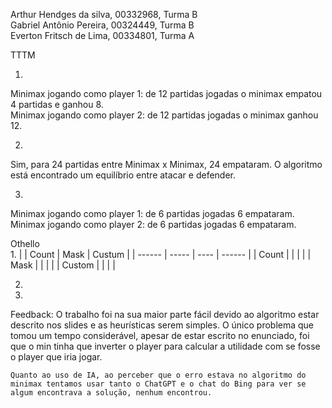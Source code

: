 Arthur Hendges da silva, 00332968, Turma B  
Gabriel Antônio Pereira, 00324449, Turma B  
Everton Fritsch de Lima, 00334801, Turma A  

TTTM  

1. 
Minimax jogando como player 1: de 12 partidas jogadas o minimax empatou 4 partidas e ganhou 8.  
Minimax jogando como player 2: de 12 partidas jogadas o minimax ganhou 12.  

2.
Sim, para 24 partidas entre Minimax x Minimax, 24 empataram. O algoritmo está encontrado um equilíbrio entre atacar e defender.  

3.
Minimax jogando como player 1:  de 6 partidas jogadas 6 empataram.  
Minimax jogando como player 2:  de 6 partidas jogadas 6 empataram.  

Othello  
1. 
|        | Count | Mask | Custum |
| ------ | ----- | ---- | ------ |
| Count  |       |      |        |
| Mask   |       |      |        |
| Custom |       |      |        |

2. 

3. 



Feedback:
    O trabalho foi na sua maior parte fácil devido ao algoritmo estar descrito nos slides e as heurísticas serem simples. O único problema que tomou um tempo considerável, apesar de estar escrito no enunciado, foi que o min tinha que inverter o player para calcular a utilidade com se fosse o player que iria jogar.

    Quanto ao uso de IA, ao perceber que o erro estava no algoritmo do minimax tentamos usar tanto o ChatGPT e o chat do Bing para ver se algum encontrava a solução, nenhum encontrou.